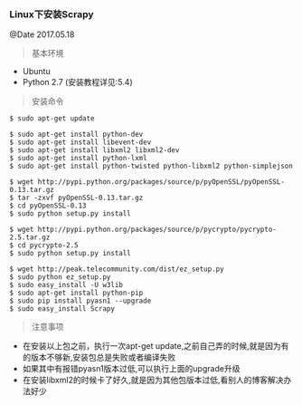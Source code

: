 ### Linux下安装Scrapy
@Date 2017.05.18


> 基本环境

* Ubuntu
* Python 2.7 (安装教程详见:5.4)
   
> 安装命令

```
$ sudo apt-get update

$ sudo apt-get install python-dev
$ sudo apt-get install libevent-dev
$ sudo apt-get install libxml2 libxml2-dev
$ sudo apt-get install python-lxml
$ sudo apt-get install python-twisted python-libxml2 python-simplejson

$ wget http://pypi.python.org/packages/source/p/pyOpenSSL/pyOpenSSL-0.13.tar.gz
$ tar -zxvf pyOpenSSL-0.13.tar.gz
$ cd pyOpenSSL-0.13
$ sudo python setup.py install

$ wget http://pypi.python.org/packages/source/p/pycrypto/pycrypto-2.5.tar.gz
$ cd pycrypto-2.5
$ sudo python setup.py install

$ wget http://peak.telecommunity.com/dist/ez_setup.py
$ sudo python ez_setup.py
$ sudo easy_install -U w3lib
$ sudo apt-get install python-pip
$ sudo pip install pyasn1 --upgrade
$ sudo easy_install Scrapy
```

> 注意事项

* 在安装以上包之前，执行一次apt-get update,之前自己弄的时候,就是因为有的版本不够新,安装包总是失败或者编译失败
* 如果其中有报错pyasn1版本过低,可以执行上面的upgrade升级
* 在安装libxml2的时候卡了好久,就是因为其他包版本过低,看别人的博客解决办法好少
